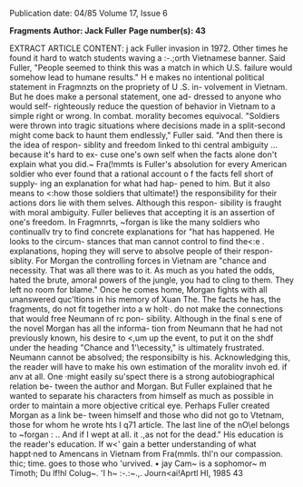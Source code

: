 Publication date: 04/85
Volume 17, Issue 6

**Fragments**
**Author: Jack Fuller**
**Page number(s): 43**

EXTRACT ARTICLE CONTENT:
j ack Fuller 
invasion in 1972. Other times he found 
it hard to watch students waving a 
:-.;orth Vietnamese banner. Said Fuller, 
"People seemed to think this was a 
match in which U.S. failure would 
somehow lead to humane results." H e 
makes no intentional political statement 
in Fragmnzts on the propriety of U .S. in-
volvement in Vietnam. But he does 
make a personal statement, one ad-
dressed to anyone who would self-
righteously reduce the question of 
behavior in Vietnam to a simple right 
or wrong. In combat. morality becomes 
equivocal. "Soldiers were thrown into 
tragic situations where decisions made 
in a split-second might come back to 
haunt them endlessly," Fuller said. 
"And then there is the idea of respon-
siblity and freedom linked to thi central 
ambiguity ... because it's hard to ex-
cuse one's own self when the facts alone 
don't explain what you did.~ Fra(!mmts is 
Fuller's absolution for every American 
soldier who ever found that a rational 
account o f the facts fell short of supply-
ing an explanation for what had hap-
pened to him. But it also means to <:how 
those 
soldiers that ultimate!} 
the 
responsibility for their actions dors lie 
with them selves. Although this respon-
sibility is fraught with moral ambiguity. 
Fuller believes that accepting it is an 
assertion of one's freedom. 
In Fragmnrts, 
~forgan is like the 
many soldiers who continuallv try to 
find concrete explanations for \"hat has 
happened. He looks to the circum-
stances that man cannot control to find 
the<:e . explanations, hoping they will 
serve to absolve people of their respon-
siblity. For Morgan the controlling 
forces in Vietnam are "chance and 
necessity. That was all there was to it. 
As much as you hated the odds, hated 
the brute, amoral powers of the jungle, 
you had to cling to them. They left no 
room for blame." Once he comes home, 
Morgan 
fights 
with 
all 
unanswered quc'ltions in his memory of 
Xuan The. The facts he has, the 
fragments, do not fit together into a 
w holt·. do not make the connections 
that would free Neumann of rc pon-
sibility. Although in the final s ene of 
the novel Morgan has all the informa-
tion from Neumann that he had not 
previously known, his desire to <,um up 
the event, to put it on the shdf under 
the heading "Chance and 1'\ecessity," is 
ultimately frustrated. Neumann cannot 
be absolved; the responsibilty is his. 
Acknowledging this, the reader will 
have to make his own estimation of the 
moralitv invoh ed. if anv at all. 
One ·might easily su'spect there is 
a strong autobiographical relation be-
tween the author and Morgan. But 
Fuller explained that he wanted to 
separate his characters from himself as 
much as possible in order to maintain a 
more objective critical eye. Perhaps 
Fuller created Morgan as a link be-
tween himself and those who did not go 
to Vtetnam, those for whom he wrote 
hts I q71 article. The last line of the 
nO\el belongs to ~forgan : .. And if I 
wept at all. it \.,as not for the dead." His 
education is the reader's education. If 
w<' gain a better understanding of what 
happt·ned to Amencans in Vietnam 
from Fra(mmls. thl'n our compassion. 
thic; time. goes to those who 'urvived. 
• 
jay Cam~ is a sophomor~ m Timoth; 
Du lf!hl Colug~. 
'I h~ :-.:~.,. Journ<ai!Aprtl HI, 1985 43